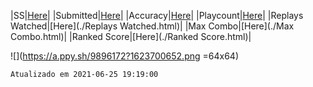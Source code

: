 |SS|[Here](./SS.html)|
|Submitted|[Here](./Submitted.html)|
|Accuracy|[Here](./Accuracy.html)|
|Playcount|[Here](./Playcount.html)|
|Replays Watched|[Here](./Replays Watched.html)|
|Max Combo|[Here](./Max Combo.html)|
|Ranked Score|[Here](./Ranked Score.html)|

![](https://a.ppy.sh/9896172?1623700652.png =64x64)

```
Atualizado em 2021-06-25 19:19:00
```
